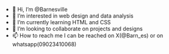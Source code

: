 - 👋 Hi, I’m @Barnesville
- 👀 I’m interested in web design and data analysis
- 🌱 I’m currently learning HTML and CSS
- 💞️ I’m looking to collaborate on projects and designs
- 📫 How to reach me I can be reached on X(@Barn_es) or on whatsapp(09023410068)

<!---
Barnesville/Barnesville is a ✨ special ✨ repository because its `README.md` (this file) appears on your GitHub profile.
You can click the Preview link to take a look at your changes.
--->
